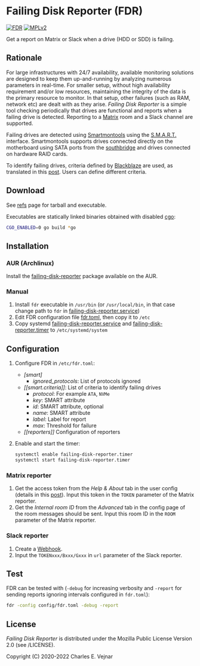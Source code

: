 # Failing Disk Reporter (FDR)

[![FDR](https://img.shields.io/aur/version/failing-disk-reporter?color=1793d1&logo=arch-linux&style=for-the-badge)](https://aur.archlinux.org/packages/failing-disk-reporter/)
[![MPLv2](https://img.shields.io/aur/license/failing-disk-reporter?color=1793d1&style=for-the-badge)](https://mozilla.org/MPL/2.0/)

Get a report on Matrix or Slack when a drive (HDD or SDD) is failing.

## Rationale

For large infrastructures with 24/7 availability, available monitoring solutions are designed to keep them up-and-running by analyzing numerous parameters in real-time. For smaller setup, without high availability requirement and/or low resources, maintaining the integrity of the data is the primary resource to monitor. In that setup, other failures (such as RAM, network etc) are dealt with as they arise. *Failing Disk Reporter* is a simple tool checking periodically that drives are functional and reports when a failing drive is detected. Reporting to a [Matrix](https://www.matrix.org) room and a Slack channel are supported.

Failing drives are detected using [Smartmontools](https://www.smartmontools.org) using the [S.M.A.R.T.](https://en.wikipedia.org/wiki/S.M.A.R.T.) interface. Smartmontools supports drives connected directly on the motherboard using SATA ports from the [southbridge](https://en.wikipedia.org/wiki/Southbridge_(computing)) and drives connected on hardware RAID cards.

To identify failing drives, criteria defined by [Blackblaze](https://www.backblaze.com/blog/what-smart-stats-indicate-hard-drive-failures) are used, as translated in this [post](https://superuser.com/questions/1171760/how-to-determine-how-dead-a-hdd-is-from-smartctl-report). Users can define different criteria.

## Download

See [refs](https://git.sr.ht/~vejnar/failing-disk-reporter/refs) page for tarball and executable.

Executables are statically linked binaries obtained with disabled [cgo](https://golang.org/cmd/cgo):
```bash
CGO_ENABLED=0 go build *go
```

## Installation

### AUR (Archlinux)

Install the [failing-disk-reporter](https://aur.archlinux.org/packages/failing-disk-reporter) package available on the AUR.

### Manual

1. Install `fdr` executable in `/usr/bin` (or `/usr/local/bin`, in that case change path to `fdr` in [failing-disk-reporter.service](/../../raw/master/systemd/failing-disk-reporter.service))
2. Edit FDR configuration file [fdr.toml](/../../raw/master/config/fdr.toml), then copy it to `/etc`
3. Copy systemd [failing-disk-reporter.service](/../../raw/master/systemd/failing-disk-reporter.service) and [failing-disk-reporter.timer](/../../raw/master/systemd/failing-disk-reporter.timer) to `/etc/systemd/system`

## Configuration

1. Configure FDR in `/etc/fdr.toml`:
    * *[smart]*
        * *ignored_protocols*: List of protocols ignored
    * *[[smart.criteria]]*: List of criteria to identify failing drives
        * *protocol*: For example `ATA`, `NVMe`
        * *key*: SMART attribute
        * *id*: SMART attribute, optional
        * *name*: SMART attribute
        * *label*: Label for report
        * *max*: Threshold for failure
    * *[[reporters]]* Configuration of reporters

2. Enable and start the timer:
    ```bash
    systemctl enable failing-disk-reporter.timer
    systemctl start failing-disk-reporter.timer
    ```

### Matrix reporter

1. Get the access token from the *Help & About* tab in the user config (details in this [post](https://webapps.stackexchange.com/questions/131056/how-to-get-an-access-token-for-riot-matrix)). Input this token in the `TOKEN` parameter of the Matrix reporter.
2. Get the *Internal room ID* from the *Advanced* tab in the config page of the room messages should be sent. Input this room ID in the `ROOM` parameter of the Matrix reporter.

### Slack reporter

1. Create a [Webhook](https://api.slack.com/messaging/webhooks).
2. Input the `TOKENxxx/Bxxx/Gxxx` in `url` parameter of the Slack reporter.

## Test

FDR can be tested with (`-debug` for increasing verbosity and `-report` for sending reports ignoring intervals configured in `fdr.toml`):
```bash
fdr -config config/fdr.toml -debug -report
```

## License

*Failing Disk Reporter* is distributed under the Mozilla Public License Version 2.0 (see /LICENSE).

Copyright (C) 2020-2022 Charles E. Vejnar
